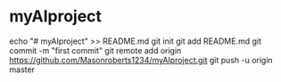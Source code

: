 # myAIproject
echo "# myAIproject" >> README.md
git init
git add README.md
git commit -m "first commit"
git remote add origin https://github.com/Masonroberts1234/myAIproject.git
git push -u origin master
